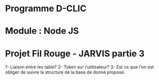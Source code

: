 # Programme D-CLIC
# Module : Node JS
# Projet Fil Rouge - JARVIS partie 3

1- Liaison entre les table?
2- Token sur l'utilisateur?
3- Est ce que l'on est obliger de suivre la structure de la base de donné proposé. 